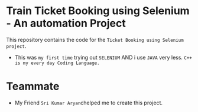 # Train Ticket Booking using Selenium - An automation Project
 
This repository contains the code for the ```Ticket Booking using Selenium project```. 

* This was ```my first time``` trying out ```SELENIUM``` AND i use ```JAVA``` very less. ```C++ is my every day Coding Language.```


# Teammate
* My Friend ```Sri Kumar Aryan```chelped me to create this project.
